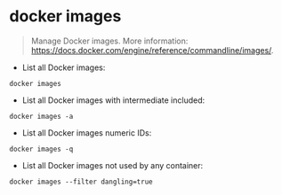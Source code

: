 # docker images

> Manage Docker images.
> More information: <https://docs.docker.com/engine/reference/commandline/images/>.

- List all Docker images:

`docker images`

- List all Docker images with intermediate included:

`docker images -a`

- List all Docker images numeric IDs:

`docker images -q`

- List all Docker images not used by any container:

`docker images --filter dangling=true`
